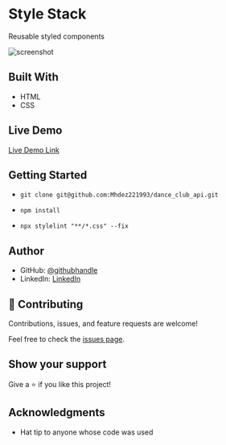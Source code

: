 # Style Stack

 Reusable styled components

![screenshot]()


## Built With

- HTML
- CSS

## Live Demo

[Live Demo Link]()

## Getting Started

- `git clone git@github.com:Mhdez221993/dance_club_api.git`

- `npm install`

- `npx stylelint "**/*.css" --fix`


## Author

- GitHub: [@githubhandle](https://github.com/Mhdez221993)
- LinkedIn: [LinkedIn](https://www.linkedin.com/in/moises-hdez-coronado/)

## 🤝 Contributing

Contributions, issues, and feature requests are welcome!

Feel free to check the [issues page](https://github.com/Mhdez221993/StyleStack/issues).

## Show your support

Give a ⭐️ if you like this project!

## Acknowledgments

- Hat tip to anyone whose code was used

